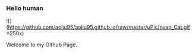 ### Hello human

![](https://github.com/aoliu95/aoliu95.github.io/raw/master/uPic/nyan_Cat.gif =250x)

Welcome to my Github Page.

<!--
**aoliu95/aoliu95** is a ✨ _special_ ✨ repository because its `README.md` (this file) appears on your GitHub profile.

Here are some ideas to get you started:

- 🔭 I’m currently working on ...
- 🌱 I’m currently learning ...
- 👯 I’m looking to collaborate on ...
- 🤔 I’m looking for help with ...
- 💬 Ask me about ...
- 📫 How to reach me: ...
- 😄 Pronouns: ...
- ⚡ Fun fact: ...
-->
